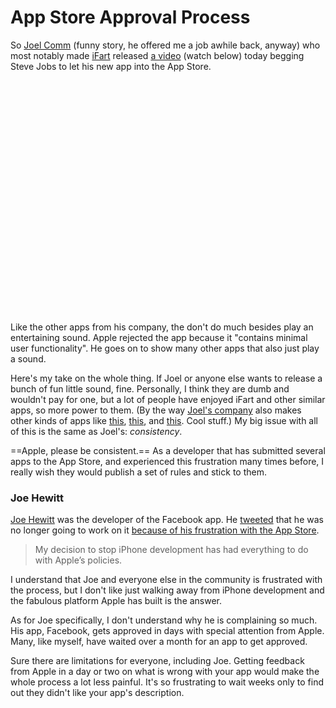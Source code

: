 # App Store Approval Process

So [Joel Comm](http://www.joelcomm.com/) (funny story, he offered me a job awhile back, anyway) who most notably made [iFart](http://itunes.apple.com/us/app/ifart-mobile-1-fart-machine-updated/id293760823?mt=8) released [a video](https://www.youtube.com/watch?v=kDAb64GwFbo) (watch below) today begging Steve Jobs to let his new app into the App Store.

<div class="video youtube wide"><object width="620" height="372"><param name="movie" value="https://www.youtube.com/v/kDAb64GwFbo&amp;hl=en_US&amp;fs=1&amp;rel=0&amp;hd=1"></param><param name="allowFullScreen" value="true"></param><param name="allowscriptaccess" value="always"></param><embed src="https://www.youtube.com/v/kDAb64GwFbo&amp;hl=en_US&amp;fs=1&amp;rel=0&amp;hd=1" type="application/x-shockwave-flash" allowscriptaccess="always" allowfullscreen="true" width="620" height="372"></embed></object></div>

Like the other apps from his company, the don't do much besides play an entertaining sound. Apple rejected the app because it "contains minimal user functionality". He goes on to show many other apps that also just play a sound.

Here's my take on the whole thing. If Joel or anyone else wants to release a bunch of fun little sound, fine. Personally, I think they are dumb and wouldn't pay for one, but a lot of people have enjoyed iFart and other similar apps, so more power to them. (By the way [Joel's company](http://infomediainc.com/) also makes other kinds of apps like [this](http://www.ivotemobile.com/), [this](http://www.gamedock.com/), and [this](http://mobilesyndicationsolutions.com/). Cool stuff.) My big issue with all of this is the same as Joel's: *consistency*.

==Apple, please be consistent.== As a developer that has submitted several apps to the App Store, and experienced this frustration many times before, I really wish they would publish a set of rules and stick to them.

### Joe Hewitt

[Joe Hewitt](http://joehewitt.com/) was the developer of the Facebook app. He [tweeted](http://twitter.com/joehewitt/status/5631765190) that he was no longer going to work on it [because of his frustration with the App Store](http://www.techcrunch.com/2009/11/11/joe-hewitt-developer-of-facebooks-massively-popular-iphone-app-quits-the-project/).

> My decision to stop iPhone development has had everything to do with Apple’s policies.

I understand that Joe and everyone else in the community is frustrated with the process, but I don't like just walking away from iPhone development and the fabulous platform Apple has built is the answer.

As for Joe specifically, I don't understand why he is complaining so much. His app, Facebook, gets approved in days with special attention from Apple. Many, like myself, have waited over a month for an app to get approved.

Sure there are limitations for everyone, including Joe. Getting feedback from Apple in a day or two on what is wrong with your app would make the whole process a lot less painful. It's so frustrating to wait weeks only to find out they didn't like your app's description.
